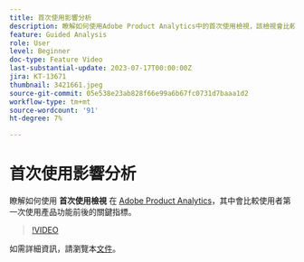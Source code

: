 ```yaml
---
title: 首次使用影響分析
description: 瞭解如何使用Adobe Product Analytics中的首次使用檢視，該檢視會比較使用者第一次使用產品功能前後的關鍵指標執行情形。
feature: Guided Analysis
role: User
level: Beginner
doc-type: Feature Video
last-substantial-update: 2023-07-17T00:00:00Z
jira: KT-13671
thumbnail: 3421661.jpeg
source-git-commit: 05e538e23ab828f66e99a6b67fc0731d7baaa1d2
workflow-type: tm+mt
source-wordcount: '91'
ht-degree: 7%

---
```



# 首次使用影響分析

瞭解如何使用 **首次使用檢視** 在 [Adobe Product Analytics](../../adobe-product-analytics/adobe-product-analytics-overview.md)，其中會比較使用者第一次使用產品功能前後的關鍵指標。

>[!VIDEO](https://video.tv.adobe.com/v/3421661/?learn=on)

如需詳細資訊，請瀏覽本[文件](https://experienceleague.adobe.com/docs/analytics-platform/using/guided-analysis/impact/first-use.html)。
